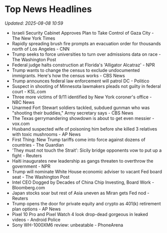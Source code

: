 # Top News Headlines

_Updated: 2025-08-08 10:59_

- Israeli Security Cabinet Approves Plan to Take Control of Gaza City - The New York Times
- Rapidly spreading brush fire prompts an evacuation order for thousands north of Los Angeles - CNN
- Trump seeks to force universities to turn over admissions data on race - The Washington Post
- Federal judge halts construction at Florida's 'Alligator Alcatraz' - NPR
- Trump wants to change the census to exclude undocumented immigrants. Here's how the census works - CBS News
- Trump announces federal law enforcement will patrol DC - Politico
- Suspect in shooting of Minnesota lawmakers pleads not guilty in federal court - KSL.com
- Three more victims of 9/11 identified by New York coroner's office - NBC News
- Unarmed Fort Stewart soldiers tackled, subdued gunman who was "shooting their buddies," Army secretary says - CBS News
- The Texas gerrymandering showdown is about to get even messier - vox.com
- Husband suspected wife of poisoning him before she killed 3 relatives with toxic mushrooms - AP News
- First Thing: New Trump tariffs come into force against dozens of countries - The Guardian
- 'They must not touch the Strait': Sicily bridge opponents vow to put up a fight - Reuters
- Haiti inaugurates new leadership as gangs threaten to overthrow the government - NPR
- Trump will nominate White House economic adviser to vacant Fed board seat - The Washington Post
- Intel CEO Dogged by Decades of China Chip Investing, Board Work - Bloomberg.com
- Japan stocks soar but rest of Asia uneven as Miran gets Fed nod - Reuters
- Trump opens the door for private equity and crypto as 401(k) retirement plan options - AP News
- Pixel 10 Pro and Pixel Watch 4 look drop-dead gorgeous in leaked videos - Android Police
- Sony WH-1000XM6 review: unbeatable - PhoneArena